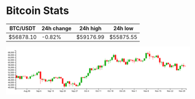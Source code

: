 # Bitcoin Stats

BTC/USDT|24h change|24h high|24h low|
|---|---|---|---|
|$56878.10|-0.82%|$59176.99|$55875.55|

<img src="./chart.svg">
